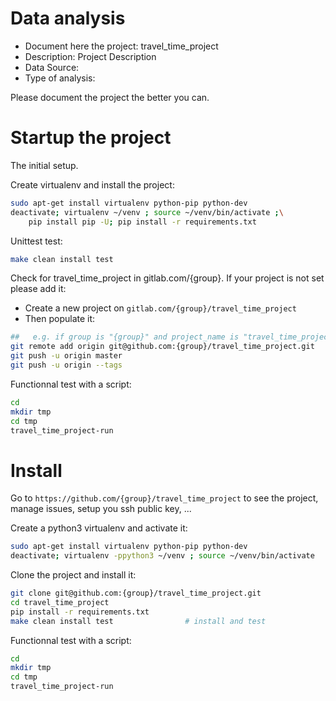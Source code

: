 # Data analysis
- Document here the project: travel_time_project
- Description: Project Description
- Data Source:
- Type of analysis:

Please document the project the better you can.

# Startup the project

The initial setup.

Create virtualenv and install the project:
```bash
sudo apt-get install virtualenv python-pip python-dev
deactivate; virtualenv ~/venv ; source ~/venv/bin/activate ;\
    pip install pip -U; pip install -r requirements.txt
```

Unittest test:
```bash
make clean install test
```

Check for travel_time_project in gitlab.com/{group}.
If your project is not set please add it:

- Create a new project on `gitlab.com/{group}/travel_time_project`
- Then populate it:

```bash
##   e.g. if group is "{group}" and project_name is "travel_time_project"
git remote add origin git@github.com:{group}/travel_time_project.git
git push -u origin master
git push -u origin --tags
```

Functionnal test with a script:

```bash
cd
mkdir tmp
cd tmp
travel_time_project-run
```

# Install

Go to `https://github.com/{group}/travel_time_project` to see the project, manage issues,
setup you ssh public key, ...

Create a python3 virtualenv and activate it:

```bash
sudo apt-get install virtualenv python-pip python-dev
deactivate; virtualenv -ppython3 ~/venv ; source ~/venv/bin/activate
```

Clone the project and install it:

```bash
git clone git@github.com:{group}/travel_time_project.git
cd travel_time_project
pip install -r requirements.txt
make clean install test                # install and test
```
Functionnal test with a script:

```bash
cd
mkdir tmp
cd tmp
travel_time_project-run
```
